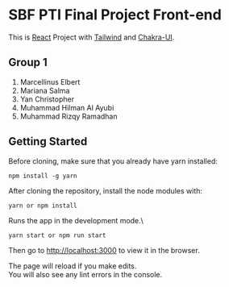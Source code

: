 # SBF PTI Final Project Front-end

This is [React](https://github.com/facebook/create-react-app) Project with [Tailwind](https://tailwindcss.com) and [Chakra-UI](https://chakra-ui.com).
## Group 1
1. Marcellinus Elbert
2. Mariana Salma
3. Yan Christopher
4. Muhammad Hilman Al Ayubi 
5. Muhammad Rizqy Ramadhan

## Getting Started
Before cloning, make sure that you already have yarn installed:

`npm install -g yarn`

After cloning the repository, install the node modules with:
 
 `yarn or npm install`

Runs the app in the development mode.\

`yarn start or npm run start`

Then go to 
[http://localhost:3000](http://localhost:3000) to view it in the browser.

The page will reload if you make edits.\
You will also see any lint errors in the console.



